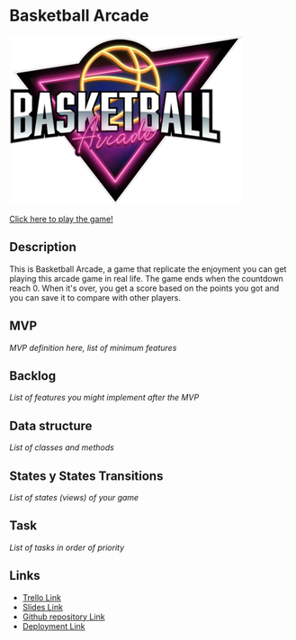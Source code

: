 # Basketball Arcade

![Island Racer Logo](images/basketball-arcade.png)

[Click here to play the game!](https://rafa3399.github.io/basketball-arcade/)

## Description
This is Basketball Arcade, a game that replicate the enjoyment you can get playing this arcade game in real life. The game ends when the countdown reach 0. When it's over, you get a score based on the points you got and you can save it to compare with other players.


## MVP
_MVP definition here, list of minimum features_


## Backlog
_List of features you might implement after the MVP_


## Data structure
_List of classes and methods_


## States y States Transitions
_List of states (views) of your game_


## Task
_List of tasks in order of priority_


## Links

- [Trello Link](https://trello.com)
- [Slides Link](http://slides.com)
- [Github repository Link](https://github.com/Rafa3399/basketball-arcade)
- [Deployment Link](https://rafa3399.github.io/basketball-arcade/)